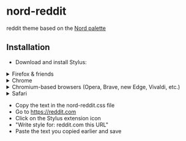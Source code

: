 # nord-reddit
 reddit theme based on the [Nord palette](https://www.nordtheme.com)

 ## Installation



 - Download and install Stylus:
<details closed>
<summary>Firefox & friends</summary><br>
	   https://addons.mozilla.org/en-GB/firefox/addon/styl-us
</details>
<details closed>
<summary>Chrome </summary><br>
	   https://chrome.google.com/webstore/detail/stylus/clngdbkpkpeebahjckkjfobafhncgmne
</details>
<details closed>
<summary>Chromium-based browsers (Opera, Brave, new Edge, Vivaldi, etc.)</summary><br>
	https://www.addictivetips.com/web/install-chrome-extensions-in-chromium-based-browsers/
	   https://chrome.google.com/webstore/detail/stylus/clngdbkpkpeebahjckkjfobafhncgmne
</details>
<details closed>
<summary>Safari</summary><br>
	Not sure yet :/
</details>

 - Copy the text in the nord-reddit.css file
 - Go to https://reddit.com
 - Click on the Stylus extension icon
 - "Write style for: reddit.com this URL"
 - Paste the text you copied earlier and save
